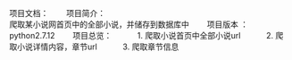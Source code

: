 项目文档：
　　项目简介：
   </br>爬取某小说网首页中的全部小说，并储存到数据库中
　　项目版本 ：python2.7.12
　　项目总览：
　　　1. 爬取小说首页中全部小说url
　　　2. 爬取小说详情内容，章节url
　　　3. 爬取章节信息
